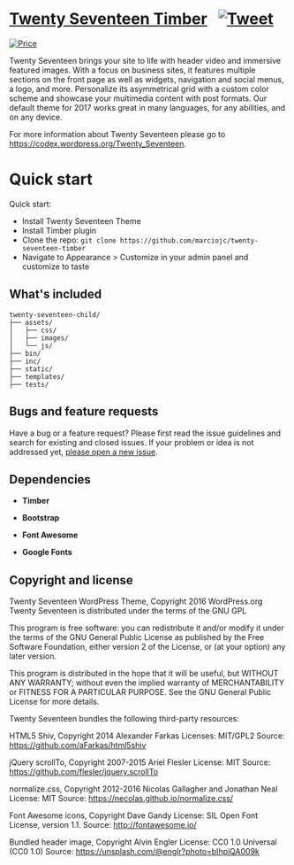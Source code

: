 # [Twenty Seventeen Timber](https://github.com/marciojc/twenty-seventeen-timber) &nbsp; [![Tweet](https://img.shields.io/twitter/url/http/shields.io.svg?style=social)](https://twitter.com/intent/tweet?text=Get%20the%20Twenty%20Seventeen%20Theme%20on%20Timber%20for%20Wordpress&url=https://github.com/marciojc/twenty-seventeen-timber&via=marciojc&hashtags=bootstrap,theme,wordpress,twig,timber)

[![Price](https://img.shields.io/badge/price-FREE-0098f7.svg)](https://github.com/marciojc/twenty-seventeen-timber/blob/master/LICENSE)

Twenty Seventeen brings your site to life with header video and immersive featured images. With a focus on business sites, it features multiple sections on the front page as well as widgets, navigation and social menus, a logo, and more. Personalize its asymmetrical grid with a custom color scheme and showcase your multimedia content with post formats. Our default theme for 2017 works great in many languages, for any abilities, and on any device.

For more information about Twenty Seventeen please go to https://codex.wordpress.org/Twenty_Seventeen.


# Quick start

Quick start:

- Install Twenty Seventeen Theme
- Install Timber plugin
- Clone the repo: `git clone https://github.com/marciojc/twenty-seventeen-timber`
- Navigate to Appearance > Customize in your admin panel and customize to taste

## What's included

```
twenty-seventeen-child/
├── assets/
│   ├── css/
│   ├── images/
│   └── js/
├── bin/
├── inc/
├── static/
├── templates/
├── tests/
```

## Bugs and feature requests

Have a bug or a feature request? Please first read the issue guidelines and search for existing and closed issues. If your problem or idea is not addressed yet, [please open a new issue](https://github.com/marciojc/twenty-seventeen-timber/issues/new).

## Dependencies

- **Timber**

- **Bootstrap**

- **Font Awesome**

- **Google Fonts**


## Copyright and license

Twenty Seventeen WordPress Theme, Copyright 2016 WordPress.org
Twenty Seventeen is distributed under the terms of the GNU GPL

This program is free software: you can redistribute it and/or modify
it under the terms of the GNU General Public License as published by
the Free Software Foundation, either version 2 of the License, or
(at your option) any later version.

This program is distributed in the hope that it will be useful,
but WITHOUT ANY WARRANTY; without even the implied warranty of
MERCHANTABILITY or FITNESS FOR A PARTICULAR PURPOSE. See the
GNU General Public License for more details.

Twenty Seventeen bundles the following third-party resources:

HTML5 Shiv, Copyright 2014 Alexander Farkas
Licenses: MIT/GPL2
Source: https://github.com/aFarkas/html5shiv

jQuery scrollTo, Copyright 2007-2015 Ariel Flesler
License: MIT
Source: https://github.com/flesler/jquery.scrollTo

normalize.css, Copyright 2012-2016 Nicolas Gallagher and Jonathan Neal
License: MIT
Source: https://necolas.github.io/normalize.css/

Font Awesome icons, Copyright Dave Gandy
License: SIL Open Font License, version 1.1.
Source: http://fontawesome.io/

Bundled header image, Copyright Alvin Engler
License: CC0 1.0 Universal (CC0 1.0)
Source: https://unsplash.com/@englr?photo=bIhpiQA009k
